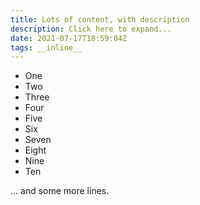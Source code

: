 ```yaml
---
title: Lots of content, with description
description: Click here to expand...
date: 2021-07-17T18:59:04Z
tags: __inline__
---
```


* One
* Two
* Three
* Four
* Five
* Six
* Seven
* Eight
* Nine
* Ten

... and some more lines.